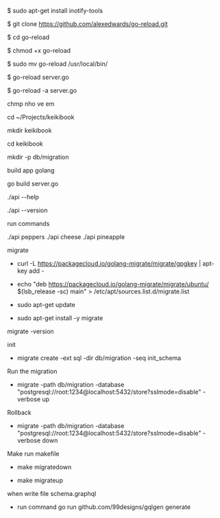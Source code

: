 $ sudo apt-get install inotify-tools

$ git clone https://github.com/alexedwards/go-reload.git

$ cd go-reload

$ chmod +x go-reload

$ sudo mv go-reload /usr/local/bin/

$ go-reload server.go

$ go-reload -a server.go



chmp nho ve em

cd ~/Projects/keikibook

mkdir keikibook

cd keikibook

mkdir -p db/migration

build app golang

go build server.go

./api --help

./api --version

run commands

./api peppers
./api cheese
./api pineapple

migrate

- curl -L https://packagecloud.io/golang-migrate/migrate/gpgkey | apt-key add -

- echo "deb https://packagecloud.io/golang-migrate/migrate/ubuntu/ $(lsb_release -sc) main" > /etc/apt/sources.list.d/migrate.list

- sudo apt-get update
    
- sudo apt-get install -y migrate
    
migrate -version

init

- migrate create -ext sql -dir db/migration -seq init_schema

Run the migration

- migrate -path db/migration -database "postgresql://root:1234@localhost:5432/store?sslmode=disable" -verbose up

Rollback

- migrate -path db/migration -database "postgresql://root:1234@localhost:5432/store?sslmode=disable" -verbose down

Make run makefile

- make migratedown

- make migrateup

when write file schema.graphql 
- run command
  go run github.com/99designs/gqlgen generate


